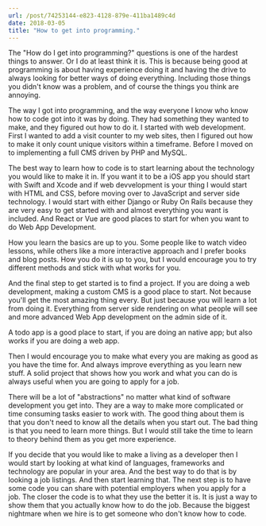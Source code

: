 ```yaml
---
url: /post/74253144-e823-4128-879e-411ba1489c4d
date: 2018-03-05
title: "How to get into programming."
---
```




The "How do I get into programming?" questions is one of the hardest things to answer. Or I do at least think it is. This is because being good at programming is about having experience doing it and having the drive to always looking for better ways of doing everything. Including those things you didn't know was a problem, and of course the things you think are annoying. 



The way I got into programming, and the way everyone I know who know how to code got into it was by doing. They had something they wanted to make, and they figured out how to do it. I started with web development. First I wanted to add a visit counter to my web sites, then I figured out how to make it only count unique visitors within a timeframe. Before I moved on to implementing a full CMS driven by PHP and MySQL. 



The best way to learn how to code is to start learning about the technology you would like to make it in. If you want it to be a iOS app you should start with Swift and Xcode and if web devvelopment is your thing I would start with HTML and CSS, before moving over to JavaScript and server side technology. I would start with either Django or Ruby On Rails because they are very easy to get started with and almost everything you want is included. And React or Vue are good places to start for when you want to do Web App Development. 



How you learn the basics are up to you. Some people like to watch video lessons, while others like a more interactive approach and I prefer books and blog posts. How you do it is up to you, but I would encourage you to try different methods and stick with what works for you. 



And the final step to get started is to find a project. If you are doing a web development, making a custom CMS is a good place to start. Not because you'll get the most amazing thing every. But just because you will learn a lot from doing it. Everything from server side rendering on what people will see and more advanced Web App development on the admin side of it. 



A todo app is a good place to start, if you are doing an native app; but also works if you are doing a web app.



Then I would encourage you to make what every you are making as good as you have the time for. And always improve everything as you learn new stuff. A solid project that shows how you work and what you can do is always useful when you are going to apply for a job. 



There will be a lot of "abstractions" no matter what kind of software development you get into. They are a way to make more complicated or time consuming tasks easier to work with. The good thing about them is that you don't need to know all the details when you start out. The bad thing is that you need to learn more things. But I would still take the time to learn to theory behind them as you get more experience. 



If you decide that you would like to make a living as a developer then I would start by looking at what kind of languages, frameworks and technology are popular in your area. And the best way to do that is by looking a job listings. And then start learning that. The next step is to have some code you can share with potential employers when you apply for a job. The closer the code is to what they use the better it is. It is just a way to show them that you actually know how to do the job. Because the biggest nightmare when we hire is to get someone who don't know how to code. 
